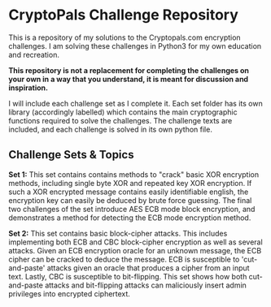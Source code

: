 # CryptoPals Challenge Repository

This is a repository of my solutions to the Cryptopals.com encryption challenges.  I am 
solving these challenges in Python3 for my own education and recreation.  

**This repository is not a replacement for completing the challenges on your own in a way that you understand, it is meant for discussion and inspiration.**

I will include each challenge set as I complete it.  Each set folder has its own library (accordingly labelled) which contains the main cryptographic functions required to solve the challenges.  The challenge texts are included, and each challenge is solved in its own python file.  

## Challenge Sets & Topics
**Set 1:** This set contains contains methods to "crack" basic XOR encryption methods, including single byte XOR and repeated key XOR encryption.  If such a XOR encrypted message contains easily identifiable english, the encryption key can easily be deduced by brute force guessing.  The final two challenges of the set introduce AES ECB mode block encryption, and demonstrates a method for detecting the ECB mode encryption method.  

**Set 2:** This set contains basic block-cipher attacks.  This includes implementing both ECB and CBC block-cipher encryption as well as several attacks.  Given an ECB encryption oracle for an unknown message, the ECB cipher can be cracked to deduce the message.  ECB is susceptible to 'cut-and-paste' attacks given an oracle that produces a cipher from an input text.  Lastly, CBC is susceptible to bit-flipping.  This set shows how both cut-and-paste attacks and bit-flipping attacks can maliciously insert admin privileges into encrypted ciphertext.  